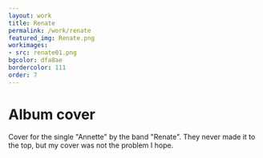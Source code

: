 ```yaml
---
layout: work
title: Renate
permalink: /work/renate
featured_img: Renate.png
workimages:
- src: renate01.png
bgcolor: dfa8ae
bordercolor: 111
order: 7
---
```


# Album cover

Cover for the single "Annette" by the band "Renate". They never made it to the top, but my cover was not the problem I hope.